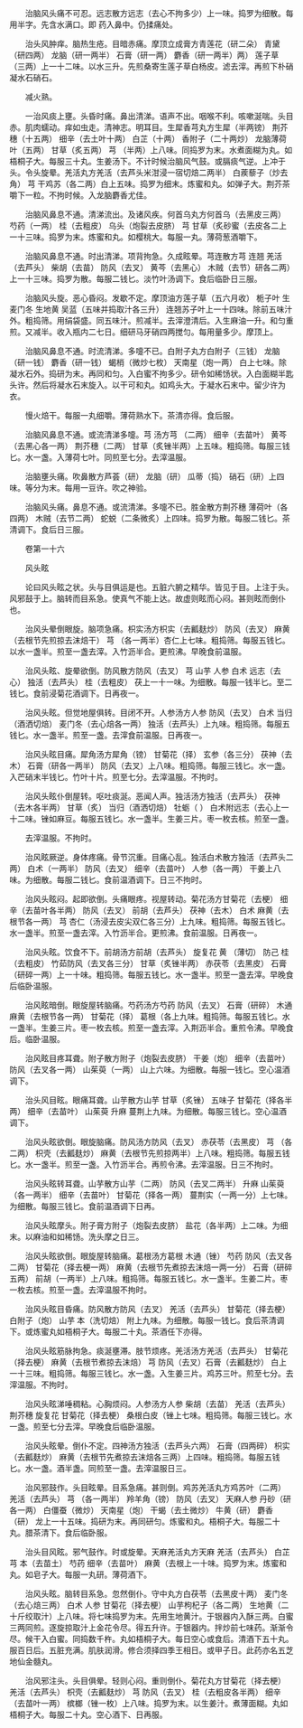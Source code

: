 <!-- { "loadSidebar": true } -->
　　治脑风头痛不可忍。远志散方远志（去心不拘多少）上一味。捣罗为细散。每用半字。先含水满口。即 药入鼻中。仍揉痛处。

　　治头风肿痒。脑热生疮。目暗赤痛。摩顶立成膏方青莲花（研二朵） 青黛（研四两） 龙脑（研一两半） 石膏（研一两） 麝香（研一两半）两） 莲子草（三两）上一十二味。以水三升。先煎桑寄生莲子草白杨皮。滤去滓。再煎下朴硝凝水石硝石。

　　减火熟。

　　一治风痰上壅。头昏时痛。鼻出清涕。语声不出。咽喉不利。咳嗽涎喘。头目 赤。肌肉蠕动。痒如虫走。清神志。明耳目。生犀香芎丸方生犀（半两镑） 荆芥穗（十五两） 细辛（去土叶十两） 白芷（十两） 香附子（二十两炒） 龙脑薄荷叶（五两） 甘草（炙五两） 芎 （半两）上八味。同捣罗为末。水煮面糊为丸。如梧桐子大。每服三十丸。生姜汤下。不计时候治脑风气鼓。或膈痰气逆。上冲于头。令头旋晕。羌活丸方羌活（去芦头米泔浸一宿切焙二两半） 白蒺藜子（炒去角） 芎 干鸡苏（各二两）白上五味。捣罗为细末。炼蜜和丸。如弹子大。荆芥茶嚼下一粒。不拘时候。入龙脑麝香尤佳。

　　治脑风鼻息不通。清涕流出。及诸风疾。何首乌丸方何首乌（去黑皮三两） 芍药（一两） 桂（去粗皮） 乌头（炮裂去皮脐） 芎 甘草（炙砂蜜（去皮各二上一十三味。捣罗为末。炼蜜和丸。如樱桃大。每服一丸。薄荷葱酒嚼下。

　　治脑风鼻息不通。时出清涕。项背拘急。久成眩晕。芎连散方芎 连翘 羌活（去芦头） 柴胡（去苗） 防风（去叉） 黄芩（去黑心） 木贼（去节）研各二两）上一十三味。捣罗为散。每服二钱匕。淡竹叶汤调下。食后临卧日三服。

　　治脑风头旋。恶心昏闷。发歇不定。摩顶油方莲子草（五六月收） 栀子叶 生麦门冬 生地黄 吴蓝（五味并捣取汁各三升） 连翘苏子叶上一十四味。除前五味汁外。粗捣筛。用绢袋盛。同五味汁。煎减半。去滓澄清后。入生麻油一升。和匀重煎。又减半。收入瓶内二七日。细研马牙硝四两搅匀。每用量多少。摩顶上。

　　治脑风鼻息不通。时流清涕。多嚏不已。白附子丸方白附子（三钱） 龙脑（研一钱） 麝香（研一钱） 蝎梢（微炒七枚） 天南星（炮一两） 白上七味。除凝水石外。捣研为末。再同和匀。入白蜜不拘多少。研令如稀饧状。入白面糊半匙头许。然后将凝水石末旋入。以干可和丸。如鸡头大。于凝水石末中。留少许为衣。

　　慢火焙干。每服一丸细嚼。薄荷熟水下。茶清亦得。食后服。

　　治脑风鼻息不通。或流清涕多嚏。芎 汤方芎 （二两） 细辛（去苗叶） 黄芩（去黑心各一两） 荆芥穗（二两） 甘草（炙锉半两）上五味。粗捣筛。每服三钱匕。水一盏。入薄荷七叶。同煎至七分。去滓温服。

　　治脑壅头痛。吹鼻散方芦荟（研） 龙脑（研） 瓜蒂（捣） 硝石（研）上四味。等分为末。每用一豆许。吹之神验。

　　治脑风头痛。鼻息不通。或流清涕。多嚏不已。胜金散方荆芥穗 薄荷叶（各四两） 木贼（去节二两） 蛇蜕（二条微炙）上四味。捣罗为散。每服二钱匕。茶清调下。食后日三服。

　　卷第一十六

　　风头眩

　　论曰风头眩之状。头与目俱运是也。五脏六腑之精华。皆见于目。上注于头。风邪鼓于上。脑转而目系急。使真气不能上达。故虚则眩而心闷。甚则眩而倒仆也。

　　治风头晕倒眼旋。脑项急痛。枳实汤方枳实（去瓤麸炒） 防风（去叉） 麻黄（去根节先煎掠去沫焙干） 芎 （各一两半）杏仁上七味。粗捣筛。每服五钱匕。以水一盏半。煎至一盏去滓。入竹沥半合。更煎沸。早晚食前温服。

　　治风头眩、旋晕欲倒。防风散方防风（去叉） 芎 山芋 人参 白术 远志（去心） 独活（去芦头） 桂（去粗皮） 茯上一十一味。为细散。每服一钱半匕。至二钱匕。食前浸菊花酒调下。日再夜一。

　　治风头眩。但觉地屋俱转。目闭不开。人参汤方人参 防风（去叉） 白术 当归（酒洒切焙） 麦门冬（去心焙各一两） 独活（去芦头）上九味。粗捣筛。每服五钱匕。水一盏半。煎至一盏。去滓食前温服。日再夜一。

　　治风头眩目痛。犀角汤方犀角（镑） 甘菊花（择） 玄参（各三分） 茯神（去木） 石膏（研各一两半） 防风（去叉）上八味。粗捣筛。每服三钱匕。水一盏。入芒硝末半钱匕。竹叶十片。煎至七分。去滓温服。不拘时。

　　治风头眩仆倒屋转。呕吐痰涎。恶闻人声。独活汤方独活（去芦头） 茯神（去木各半两） 甘草（炙） 当归（酒洒切焙） 牡蛎（ ） 白术附远志（去心上一十二味。锉如麻豆。每服五钱匕。水一盏半。生姜三片。枣一枚去核。煎至一盏。

　　去滓温服。不拘时。

　　治风眩厥逆。身体疼痛。骨节沉重。目痛心乱。独活白术散方独活（去芦头二两） 白术（一两半） 防风（去叉） 细辛（去苗叶） 人参（各一两） 干姜上八味。为细散。每服二钱匕。食前温酒调下。日三不拘时。

　　治风头眩闷。起即欲倒。头痛眼疼。视屋转动。菊花汤方甘菊花（去梗） 细辛（去苗叶各半两） 防风（去叉） 前胡（去芦头） 茯神（去木） 白术 麻黄（去根节各一两） 芎 杏仁（汤浸去皮尖双仁各三分）上九味。粗捣筛。每服五钱匕。水一盏半。煎至一盏去滓。入竹沥半合。更煎沸。食前温服。日再夜一。

　　治风头眩。饮食不下。前胡汤方前胡（去芦头） 旋复花 黄 （薄切） 防己 桂（去粗皮） 竹茹防风（去叉各三分） 甘草（炙锉半两） 赤茯苓（去黑皮） 石膏（研碎一两）上一十味。粗捣筛。每服五钱匕。水一盏半。煎至一盏去滓。早晚食后临卧温服。

　　治风眩暗倒。眼旋屋转脑痛。芍药汤方芍药 防风（去叉） 石膏（研碎） 木通 麻黄（去根节各一两） 甘菊花（择） 葛根（各上九味。粗捣筛。每服五钱匕。水一盏半。生姜三片。枣一枚去核。煎至一盏去滓。入荆沥半合。重煎令沸。早晚食后。临卧温服。

　　治风眩目疼耳聋。附子散方附子（炮裂去皮脐） 干姜（炮） 细辛（去苗叶） 防风（去叉各一两） 山茱萸（一两） 山上六味。为细散。每服一钱匕。空心温酒调下。

　　治头风目眩。眼痛耳聋。山芋散方山芋 甘草（炙锉） 五味子 甘菊花（择各半两） 细辛（去苗叶） 山茱萸 升麻 蔓荆上九味。为细散。每服三钱匕。空心温酒调下。

　　治风头眩欲倒。眼旋脑痛。防风汤方防风（去叉） 赤茯苓（去黑皮） 芎 （各二两） 枳壳（去瓤麸炒） 麻黄（去根节先煎掠两半）上八味。粗捣筛。每服五钱匕。水一盏半。煎至一盏。入竹沥半合。再煎令沸。去滓温服。日三不拘时。

　　治风头眩转耳聋。山芋散方山芋（二两） 防风（去叉二两半） 升麻 山茱萸（各一两半） 细辛（去苗叶） 甘菊花（择各一两） 蔓荆实（一两一分）上七味。为细散。每服三钱匕。食前温酒调下日再。

　　治风头眩摩头。附子膏方附子（炮裂去皮脐） 盐花（各半两）上二味。为细末。以麻油和如稀饧。洗头摩之日三。

　　治风头眩欲倒。眼旋屋转脑痛。葛根汤方葛根 木通（锉） 芍药 防风（去叉各二两） 甘菊花（择去梗一两） 麻黄（去根节先煮掠去沫焙一两一分） 石膏（研碎五两） 前胡（一两半）上八味。粗捣筛。每服五钱匕。水一盏半。生姜二片。枣一枚去核。煎至一盏。去滓温服不拘时。

　　治风头眩目昏痛。防风散方防风（去叉） 羌活（去芦头） 甘菊花（择去梗） 白附子（炮） 山芋 本（洗切焙） 附上九味。为细散。每服一钱匕。食后茶清调下。或炼蜜丸如梧桐子大。每服二十丸。茶酒任下亦得。

　　治风头眩筋脉拘急。痰涎壅滞。肢节烦疼。羌活汤方羌活（去芦头） 甘菊花（择去梗） 麻黄（去根节煮掠去沫焙） 芎 防风（去叉）石膏（去瓤麸炒） 白上一十三味。粗捣筛。每服三钱匕。水一盏。入生姜三片。鸡苏三叶。煎至七分。去滓温服。不拘时。

　　治风头眩涕唾稠粘。心胸烦闷。人参汤方人参 柴胡（去苗） 羌活（去芦头） 荆芥穗 旋复花 甘菊花（择去梗） 桑根白皮（锉上七味。粗捣筛。每服三钱匕。水一盏。煎至七分去滓。早晚食后临卧温服。

　　治风头眩晕。倒仆不定。四神汤方独活（去芦头六两） 石膏（四两碎） 枳实（去瓤麸炒） 麻黄（去根节先煮掠去沫焙各三两）上四味。粗捣筛。每服五钱匕。水一盏。酒半盏。同煎至一盏。去滓温服日三。

　　治风邪鼓作。头目眩晕。目系急痛。甚则倒。鸡苏羌活丸方鸡苏叶（二两） 羌活（去芦头） 芎 （各一两半） 羚羊角（镑） 防风（去叉） 天麻人参 丹砂（研各一两） 白僵蚕（微炒） 天南星（炮） 干蝎（去土微炒） 牛黄（研） 麝香（研） 龙上一十五味。捣研为末。再同研匀。炼蜜和丸。梧桐子大。每服二十丸。腊茶清下。食后临卧服。

　　治头目风眩。邪气鼓作。时或旋晕。天麻羌活丸方天麻 羌活（去芦头） 白芷 芎 本（去苗土） 芍药 细辛（去苗叶） 麻黄（去根上一十味。捣罗为末。炼蜜和丸。如皂子大。每服一丸研。薄荷酒下。

　　治风头眩。脑转目系急。忽然倒仆。守中丸方白茯苓（去黑皮十两） 麦门冬（去心焙三两） 白术 人参 甘菊花（择去梗） 山芋枸杞子（各二两） 生地黄（二十斤绞取汁）上八味。将七味捣罗为末。先用生地黄汁。于银器内入酥三两。白蜜三两同煎。逐旋掠取汁上金花令尽。得五升许。于银器内。拌炒前七味药。渐渐令尽。候干入白蜜。同捣数千杵。丸如梧桐子大。每日空心或食后。清酒下五十丸。服百日后。五脏充满。肌肤润滑。修合须择四季王相日。或甲子日。此药亦名五芝地仙金髓丸。

　　治风邪注头。头目俱晕。轻则心闷。重则倒仆。菊花丸方甘菊花（择去梗） 羌活（去芦头） 枳壳（去瓤麸炒） 芎 防风（去叉） 桂（去粗皮各半两） 细辛（去苗叶一两） 槟榔（锉一枚）上八味。捣罗为末。以生姜汁。煮薄面糊。丸如梧桐子大。每服二十丸。空心酒下、日再服。

